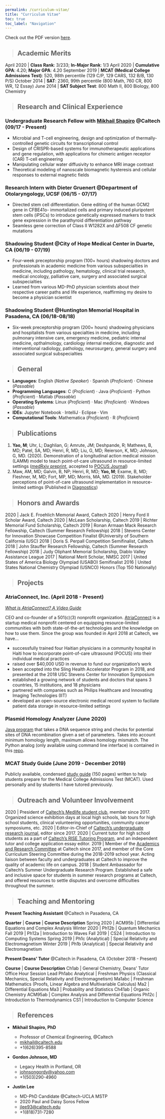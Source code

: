 ```yaml
---
permalink: /curriculum-vitae/
title: "Curriculum Vitae"
toc: true
toc_label: "Navigation"
---
```


Check out the PDF version [here](https://05fd4636-f79a-48b3-b7bc-4096fc8cc75a.filesusr.com/ugd/676742_82a84fe367da436ba9feb6737f214b10.pdf).

> ## Academic Merits

April 2020 | **Class Rank**: 3/233; **In-Major Rank**: 1/3
April 2020 | **Cumulative GPA**: 4.20; **Major GPA**: 4.20
September 2019 | **MCAT (Medical College Admissions Test)**: 520, 98th percentile (129 C/P, 129 CARS, 132 B/B, 130 P/S)
October 2014 | **SAT**: 2360, 99th percentile (800 Math, 760 CR, 800 WR, 12 Essay)
June 2014 | **SAT Subject Test**: 800 Math II, 800 Biology, 800 Chemistry

> ## Research and Clinical Experience

### **Undergraduate Research Fellow** with [Mikhail Shapiro](http://shapirolab.caltech.edu/) @Caltech (09/17 - Present)

  - Microbial and T-cell engineering, design and optimization of thermally-controlled genetic circuits for transcriptional control
  - Design of CRISPR-based systems for immunotherapeutic applications and gene regulation, with applications for chimeric antigen receptor (CAR) T-cell engineering
  - Manipulating cellular water diffusivity to enhance MRI image contrast
  - Theoretical modeling of nanoscale biomagnetic hysteresis and cellular responses to external magnetic fields
 
### **Research Intern** with Dieter Gruenert @Department of Otolaryngology, UCSF (06/15 - 07/17)

  - Directed stem cell differentiation. Gene editing of the human GCM2 gene in CFBE41o- immortalized cells and primary induced pluripotent stem cells (iPSCs) to introduce genetically expressed markers to track gene expression in the parathyroid differentiation pathway
  - Seamless gene correction of Class II W1282X and ∆F508 CF genetic mutations

### **Shadowing Student** @City of Hope Medical Center in Duarte, CA (06/19 - 07/19)

  - Four-week preceptorship program (100+ hours) shadowing doctors and professionals in academic medicine from various subspecialties in medicine, including pathology, hematology, clinical trial research, medical oncology, palliative care, surgery and associated surgical subspecialties
  - Learned from various MD-PhD physician scientists about their respective career paths and life experience, reaffirming my desire to become a physician scientist

### **Shadowing Student** @Huntington Memorial Hospital in Pasadena, CA (06/18-08/18)

  - Six-week preceptorship program (200+ hours) shadowing physicians and hospitalists from various specialties in medicine, including pulmonary intensive care, emergency medicine, pediatric internal medicine, opthalmology, cardiology internal medicine, diagnostic and interventional radiology, pathology, neurosurgery, general surgery and associated surgical subspecialties

> ## General

  - **Languages**: English (_Native Speaker_) · Spanish (_Proficient_) · Chinese (_Passable_)
  - **Programming Languages**: C (_Proficient_) · Java (_Proficient_) · Python (_Proficient_) · Matlab (_Passable_)
  - **Operating Systems**: Linux (_Proficient_) · Mac (_Proficient_) · Windows (_Passable_)
  - **IDEs**: Jupyter Notebook · IntelliJ · Eclipse · Vim
  - **Computational Tools**: Mathematica (_Proficient_) · R (_Proficient_)

> ## Publications

  1. **Yao, M**; Uhr, L; Daghlian, G; Amrute, JM; Deshpande, R; Mathews, B, MD; Patel, SA, MD; Henri, R, MD; Liu, G, MD; Reierson, K, MD; Johnson, G, MD. (2020). Demonstration of a longitudinal action medical mission (LAMM) model to teach point-of-care ultrasound in resource-limited settings ([medRxiv preprint](https://www.medrxiv.org/content/10.1101/2020.05.08.20095760v1), accepted to [POCUS Journal](https://pocusjournal.com/))
  2. Maw, AM, MD; Galvin, B, NP; Henri, R, MD; **Yao, M**; Exame, B, MD; Fleshner, M, MD; Fort, MP, MD; Morris, MA, MD. (2019). Stakeholder perceptions of point-of-care ultrasound implementation in resource-limited settings (Published in [Diagnostics](https://pubmed.ncbi.nlm.nih.gov/31635219/))

> ## Honors and Awards

2020 | Jack E. Froehlich Memorial Award, Caltech
2020 | Henry Ford II Scholar Award, Caltech
2020 | McLean Scholarship, Caltech
2019 | Richter Memorial Fund Scholarship, Caltech
2019 | Ronan Armaan Mack Research Fellowship, Caltech (Summer Research Fellowship)
2018 | Stevens Center for Innovation Showcase Competition Finalist @University of Southern California (USC)
2018 | Doris S. Perpall Competition Semifinalist, Caltech
2018 | John Stauffer Research Fellowship, Caltech (Summer Research Fellowship)
2018 | Judy Oliphant Memorial Scholarship, Diablo Valley Assistance League
2017 | National Merit Scholar, NMSC
2017 | United States of America Biology Olympiad (USABO) Semifinalist
2016 | United States National Chemistry Olympiad (USNCO) Honors (Top 150 Nationally)

> ## Projects

### **AtriaConnect, Inc.** (April 2018 - Present)

_[What is AtriaConnect? A Video Guide](https://www.youtube.com/watch?v=f-itUdRQM-c)_

CEO and co-founder of a 501(c)(3) nonprofit organization. [AtriaConnect](https://www.atriaconnect.org) is a startup medical nonprofit centered on equipping resource-limited communities with both state-of-the-art technologies and the knowledge on how to use them. Since the group was founded in April 2018 at Caltech, we have...
  - successfully trained four Haitian physicians in a community hospital in Haiti how to incorporate point-of-care ultrasound (POCUS) into their individual medical practices
  - raised over $40,000 USD in revenue to fund our organization’s work
  - been accepted into the Sling Health Accelerator Program in 2018, and presented at the 2018 USC Stevens Center for Innovation Symposium
  - established a growing network of students and doctors that spans 3 countries, 15 institutions, and 18 physicians
  - partnered with companies such as Philips Healthcare and Innovating Imaging Technologies (IIT)
  - developed an open-source electronic medical record system to faciliate patient data storage in resource-limited settings

### **Plasmid Homology Analyzer** (June 2020)

[Java program](/projects/plasmid-homology-analyzer/index.html) that takes a DNA sequence string and checks for potential sites of DNA recombination given a set of parameters. Takes into account minimum homology length, maximum allows homology mismatch. The Python analog (only available using command line interface) is contained in this [repo](https://www.github.com/myaomeow/recombination_checker).

### **MCAT Study Guide** (June 2019 - December 2019)

Publicly available, condensed [study guide](https://www.github.com/myaomeow/MCAT_Study_Guide_SU2019) (150 pages) written to help students prepare for the Medical College Admissions Test (MCAT). Used personally and by students I have tutored previously.

> ## Outreach and Volunteer Involvement

2020 | President of [Caltech’s Medlife student club](https://caltechmedlife.org), member since 2017. Organized science exhibition days at local high schools, lab tours for high school students, clinical volunteering opportunities, community cancer symposiums, etc.
2020 | Editor-in-Chief of [Caltech’s undergraduate research journal](https://curj.caltech.edu/), editor since 2017.
2020 | Current tutor for high school students as a part of [Caltech’s RISE Tutoring Program](https://www.caltechy.org/rise-tutor), and an independent tutor and college application essay editor.
2019 | Member of the [Academics and Research Committee](https://sites.google.com/site/arccaltech) at Caltech since 2017, and member of the Core Curriculum Steering Committee during the 2018-2019 school year. Acting liaison between faculty and undergraduates at Caltech to improve the quality of academic life on campus.
2018 | Student Ambassador for Caltech’s Summer Undergraduate Research Program. Established a safe and inclusive space for students in summer research programs at Caltech, and offered resources to settle disputes and overcome difficulties throughout the summer.

> ## Teaching and Mentoring

**Present Teaching Assistant** @Caltech in Pasadena, CA

**Quarter** | **Course** | **Course Description**
Spring 2020 | ACM95b | Differential Equations and Complex Analysis
Winter 2020 | Ph12b | Quantum Mechanics
Fall 2019 | Ph12a | Introduction to Waves
Fall 2019 | CS24 | Introduction to Computing Systems
Spring 2019 | Ph1c (Analytical) | Special Relativity and Electromagnetism
Winter 2019 | Ph1b (Analytical) | Special Relativity and Electromagnetism

**Present Deans' Tutor** @Caltech in Pasadena, CA (October 2018 - Present)

**Course** | **Course Description**
Ch1ab | General Chemistry, Deans’ Tutor Office Hour Session Lead
Ph1abc Analytical | Freshman Physics (Classical Mechanics, Special Relativity and Electromagnetism)
Ma1abc | Freshman Mathematics (Proofs, Linear Algebra and Multivariable Calculus)
Ma2 | Differential Equations
Ma3 | Probability and Statistics
Ch41ab | Organic Chemistry
ACM95ab | Complex Analysis and Differential Equations
Ph12c | Introduction to Thermodynamics
CS1 | Introduction to Computer Science

> ## References

  - **Mikhail Shapiro, PhD**
    - Professor of Chemical Engineering, @Caltech
    - mikhail@caltech.edu
    - +1(626)395-8588

  - **Gordon Johnson, MD**
    - Legacy Health in Portland, OR
    - johnsongordy@yahoo.com
    - +1(503)290-4960

  - **Justin Lee**
    - MD-PhD Candidate @Caltech-UCLA MSTP
    - 2020 Paul and Daisy Soros Fellow
    - jlee93@caltech.edu
    - +1(818)731-7280
